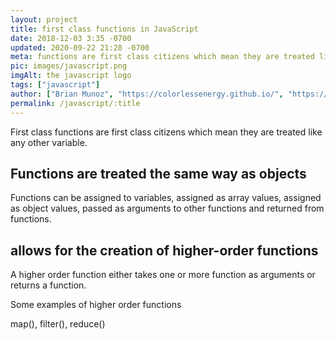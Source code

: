 ```yaml
---
layout: project
title: first class functions in JavaScript
date: 2018-12-03 3:35 -0700
updated: 2020-09-22 21:28 -0700
meta: functions are first class citizens which mean they are treated like any other variables.
pic: images/javascript.png
imgAlt: the javascript logo
tags: ["javascript"]
author: ["Brian Munoz", "https://colorlessenergy.github.io/", "https://github.com/colorlessenergy"]
permalink: /javascript/:title
---
```



First class functions are first class citizens which mean they are treated like any other variable.

## Functions are treated the same way as objects

Functions can be assigned to variables, assigned as array values, assigned as object values, passed as arguments to other functions and returned from functions.

## allows for the creation of higher-order functions

A higher order function either takes one or more function as arguments or returns a function.

Some examples of higher order functions

map(), filter(), reduce()
